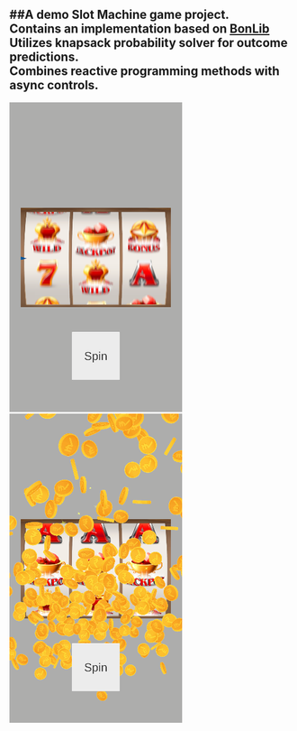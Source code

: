 ##A demo Slot Machine game project.<br>
Contains an implementation based on [BonLib](https://github.com/Bonfolit/BonLib)<br> 
Utilizes knapsack probability solver for outcome predictions. <br>
Combines reactive programming methods with async controls. <br>
---
![Screenshot](Assets/Screenshots/SlotMachine_SS_1.png)
![Screenshot](Assets/Screenshots/SlotMachine_SS_2.png)
